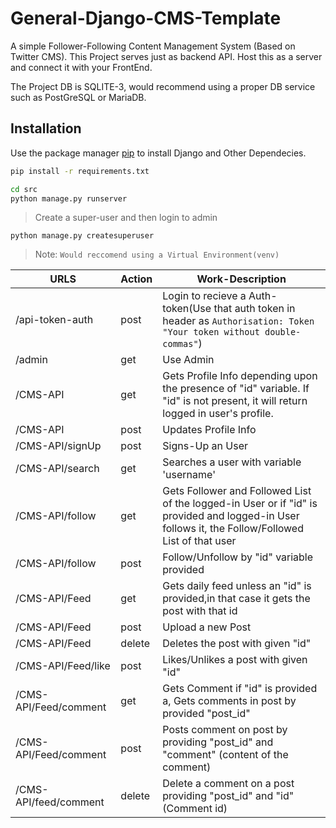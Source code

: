 # General-Django-CMS-Template

A simple Follower-Following Content Management System (Based on Twitter CMS).
This Project serves just as backend API. Host this as a server and connect it with your FrontEnd.

The Project DB is SQLITE-3, would recommend using a proper DB service such as PostGreSQL or MariaDB.

## Installation

Use the package manager [pip](https://pip.pypa.io/en/stable/) to install Django and Other Dependecies.

```bash
pip install -r requirements.txt
```

```bash
cd src
python manage.py runserver
```
> Create a super-user and then login to admin
```
python manage.py createsuperuser 
```

> Note: `Would reccomend using a Virtual Environment(venv)`

| URLS | Action | Work-Description |
| ------ | ------ | ------ |
| /api-token-auth | post | Login to recieve a Auth-token(Use that auth token in header as `Authorisation: Token "Your token without double-commas"`)
| /admin | get | Use Admin
| /CMS-API | get | Gets Profile Info depending upon the presence of "id" variable. If "id" is not present, it will return logged in user's profile.
| /CMS-API | post |  Updates Profile Info
| /CMS-API/signUp | post | Signs-Up an User
| /CMS-API/search | get | Searches a user with variable 'username'
| /CMS-API/follow | get | Gets Follower and Followed List of the logged-in User or if "id" is provided and logged-in User follows it, the Follow/Followed List of that user
| /CMS-API/follow | post | Follow/Unfollow by "id" variable provided 
| /CMS-API/Feed | get | Gets daily feed unless an "id" is provided,in that case it gets the post with that id
| /CMS-API/Feed | post | Upload a new Post
| /CMS-API/Feed | delete | Deletes the post with given "id"
| /CMS-API/Feed/like | post | Likes/Unlikes a post with given "id"
| /CMS-API/Feed/comment | get | Gets Comment if "id" is provided a, Gets comments in post by provided "post_id" 
| /CMS-API/Feed/comment | post | Posts comment on post by providing "post_id" and "comment" (content of the comment)
| /CMS-API/feed/comment | delete | Delete a comment on a post providing "post_id" and "id" (Comment id)
